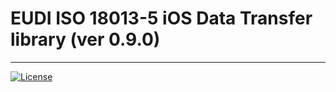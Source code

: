 # EUDI ISO 18013-5 iOS Data Transfer library (ver 0.9.0)
---
[![License](https://img.shields.io/badge/License-Apache%202.0-blue.svg)](https://www.apache.org/licenses/LICENSE-2.0)

